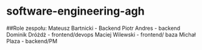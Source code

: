 # software-engineering-agh

##Role zespołu:
Mateusz Bartnicki - Backend
Piotr Andres - backend
Dominik Dróżdż - frontend/devops
Maciej Wilewski - frontend/ baza
Michał Plaza - backend/PM
